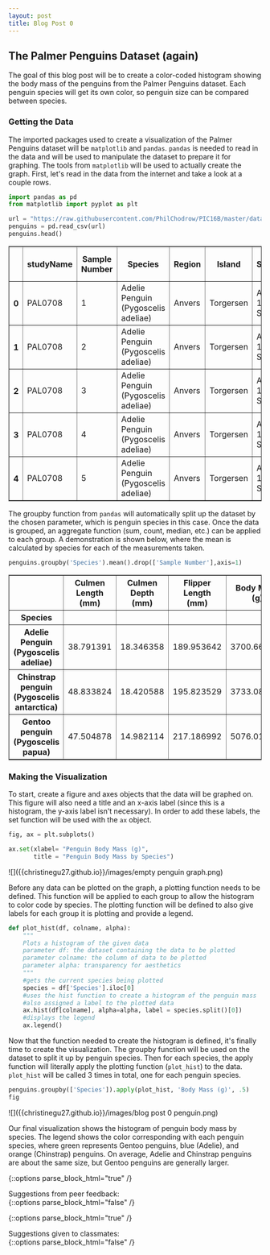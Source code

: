 ```yaml
---
layout: post
title: Blog Post 0
---
```


## The Palmer Penguins Dataset (again)

The goal of this blog post will be to create a color-coded histogram showing the body mass of the penguins from the Palmer Penguins dataset. Each penguin species will get its own color, so penguin size can be compared between species.   

### Getting the Data

The imported packages used to create a visualization of the Palmer Penguins dataset will be `matplotlib` and `pandas`. `pandas` is needed to read in the data and will be used to manipulate the dataset to prepare it for graphing. The tools from `matplotlib` will be used to actually create the graph. First, let's read in the data from the internet and take a look at a couple rows.

```python
import pandas as pd
from matplotlib import pyplot as plt

url = "https://raw.githubusercontent.com/PhilChodrow/PIC16B/master/datasets/palmer_penguins.csv"
penguins = pd.read_csv(url)
penguins.head()
```

<div>
<style scoped>
    .dataframe tbody tr th:only-of-type {
        vertical-align: middle;
    }

    .dataframe tbody tr th {
        vertical-align: top;
    }

    .dataframe thead th {
        text-align: right;
    }
</style>
<table border="1" class="dataframe">
  <thead>
    <tr style="text-align: right;">
      <th></th>
      <th>studyName</th>
      <th>Sample Number</th>
      <th>Species</th>
      <th>Region</th>
      <th>Island</th>
      <th>Stage</th>
      <th>Individual ID</th>
      <th>Clutch Completion</th>
      <th>Date Egg</th>
      <th>Culmen Length (mm)</th>
      <th>Culmen Depth (mm)</th>
      <th>Flipper Length (mm)</th>
      <th>Body Mass (g)</th>
      <th>Sex</th>
      <th>Delta 15 N (o/oo)</th>
      <th>Delta 13 C (o/oo)</th>
      <th>Comments</th>
    </tr>
  </thead>
  <tbody>
    <tr>
      <th>0</th>
      <td>PAL0708</td>
      <td>1</td>
      <td>Adelie Penguin (Pygoscelis adeliae)</td>
      <td>Anvers</td>
      <td>Torgersen</td>
      <td>Adult, 1 Egg Stage</td>
      <td>N1A1</td>
      <td>Yes</td>
      <td>11/11/07</td>
      <td>39.1</td>
      <td>18.7</td>
      <td>181.0</td>
      <td>3750.0</td>
      <td>MALE</td>
      <td>NaN</td>
      <td>NaN</td>
      <td>Not enough blood for isotopes.</td>
    </tr>
    <tr>
      <th>1</th>
      <td>PAL0708</td>
      <td>2</td>
      <td>Adelie Penguin (Pygoscelis adeliae)</td>
      <td>Anvers</td>
      <td>Torgersen</td>
      <td>Adult, 1 Egg Stage</td>
      <td>N1A2</td>
      <td>Yes</td>
      <td>11/11/07</td>
      <td>39.5</td>
      <td>17.4</td>
      <td>186.0</td>
      <td>3800.0</td>
      <td>FEMALE</td>
      <td>8.94956</td>
      <td>-24.69454</td>
      <td>NaN</td>
    </tr>
    <tr>
      <th>2</th>
      <td>PAL0708</td>
      <td>3</td>
      <td>Adelie Penguin (Pygoscelis adeliae)</td>
      <td>Anvers</td>
      <td>Torgersen</td>
      <td>Adult, 1 Egg Stage</td>
      <td>N2A1</td>
      <td>Yes</td>
      <td>11/16/07</td>
      <td>40.3</td>
      <td>18.0</td>
      <td>195.0</td>
      <td>3250.0</td>
      <td>FEMALE</td>
      <td>8.36821</td>
      <td>-25.33302</td>
      <td>NaN</td>
    </tr>
    <tr>
      <th>3</th>
      <td>PAL0708</td>
      <td>4</td>
      <td>Adelie Penguin (Pygoscelis adeliae)</td>
      <td>Anvers</td>
      <td>Torgersen</td>
      <td>Adult, 1 Egg Stage</td>
      <td>N2A2</td>
      <td>Yes</td>
      <td>11/16/07</td>
      <td>NaN</td>
      <td>NaN</td>
      <td>NaN</td>
      <td>NaN</td>
      <td>NaN</td>
      <td>NaN</td>
      <td>NaN</td>
      <td>Adult not sampled.</td>
    </tr>
    <tr>
      <th>4</th>
      <td>PAL0708</td>
      <td>5</td>
      <td>Adelie Penguin (Pygoscelis adeliae)</td>
      <td>Anvers</td>
      <td>Torgersen</td>
      <td>Adult, 1 Egg Stage</td>
      <td>N3A1</td>
      <td>Yes</td>
      <td>11/16/07</td>
      <td>36.7</td>
      <td>19.3</td>
      <td>193.0</td>
      <td>3450.0</td>
      <td>FEMALE</td>
      <td>8.76651</td>
      <td>-25.32426</td>
      <td>NaN</td>
    </tr>
  </tbody>
</table>
</div>

The groupby function from `pandas` will automatically split up the dataset by the chosen parameter, which is penguin species in this case. Once the data is grouped, an aggregate function (sum, count, median, etc.) can be applied to each group. A demonstration is shown below, where the mean is calculated by species for each of the measurements taken. 

```python
penguins.groupby('Species').mean().drop(['Sample Number'],axis=1)
```
<div>
<style scoped>
    .dataframe tbody tr th:only-of-type {
        vertical-align: middle;
    }

    .dataframe tbody tr th {
        vertical-align: top;
    }

    .dataframe thead th {
        text-align: center;
    }
</style>
<table border="1" class="dataframe">
  <thead>
    <tr style="text-align: center;">
      <th></th>
      <th>Culmen Length (mm)</th>
      <th>Culmen Depth (mm)</th>
      <th>Flipper Length (mm)</th>
      <th>Body Mass (g)</th>
      <th>Delta 15 N (o/oo)</th>
      <th>Delta 13 C (o/oo)</th>
    </tr>
    <tr>
      <th>Species</th>
      <th></th>
      <th></th>
      <th></th>
      <th></th>
      <th></th>
      <th></th>
    </tr>
  </thead>
  <tbody>
    <tr>
      <th>Adelie Penguin (Pygoscelis adeliae)</th>
      <td>38.791391</td>
      <td>18.346358</td>
      <td>189.953642</td>
      <td>3700.662252</td>
      <td>8.859733</td>
      <td>-25.804194</td>
    </tr>
    <tr>
      <th>Chinstrap penguin (Pygoscelis antarctica)</th>
      <td>48.833824</td>
      <td>18.420588</td>
      <td>195.823529</td>
      <td>3733.088235</td>
      <td>9.356155</td>
      <td>-24.546542</td>
    </tr>
    <tr>
      <th>Gentoo penguin (Pygoscelis papua)</th>
      <td>47.504878</td>
      <td>14.982114</td>
      <td>217.186992</td>
      <td>5076.016260</td>
      <td>8.245338</td>
      <td>-26.185298</td>
    </tr>
  </tbody>
</table>
</div>

### Making the Visualization

To start, create a figure and axes objects that the data will be graphed on. This figure will also need a title and an x-axis label (since this is a histogram, the y-axis label isn't necessary). In order to add these labels, the set function will be used with the `ax` object.

```python
fig, ax = plt.subplots()

ax.set(xlabel= "Penguin Body Mass (g)", 
       title = "Penguin Body Mass by Species")
```
![]({{christinegu27.github.io}}/images/empty penguin graph.png)

Before any data can be plotted on the graph, a plotting function needs to be defined. This function will be applied to each group to allow the histogram to color code by species. The plotting function will be defined to also give labels for each group it is plotting and provide a legend.

```python 
def plot_hist(df, colname, alpha):
    """
    Plots a histogram of the given data
    parameter df: the dataset containing the data to be plotted
    parameter colname: the column of data to be plotted
    parameter alpha: transparency for aesthetics
    """
    #gets the current species being plotted
    species = df['Species'].iloc[0]
    #uses the hist function to create a histogram of the penguin mass
    #also assigned a label to the plotted data
    ax.hist(df[colname], alpha=alpha, label = species.split()[0])
    #displays the legend
    ax.legend()
```
Now that the function needed to create the histogram is defined, it's finally time to create the visualization. The groupby function will be used on the dataset to split it up by penguin species. Then for each species, the apply function will literally apply the plotting function (`plot_hist`) to the data. `plot_hist` will be called 3 times in total, one for each penguin species.

```python
penguins.groupby(['Species']).apply(plot_hist, 'Body Mass (g)', .5)
fig
```
![]({{christinegu27.github.io}}/images/blog post 0 penguin.png)

Our final visualization shows the histogram of penguin body mass by species. The legend shows the color corresponding with each penguin species, where green represents Gentoo penguins, blue (Adelie), and orange (Chinstrap) penguins. On average, Adelie and Chinstrap penguins are about the same size, but Gentoo penguins are generally larger.

{::options parse_block_html="true" /}
<div class="got-help">
Suggestions from peer feedback: 
</div>
{::options parse_block_html="false" /}

{::options parse_block_html="true" /}
<div class="gave-help">
Suggestions given to classmates: 
</div>
{::options parse_block_html="false" /}